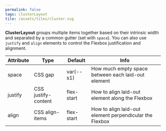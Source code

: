```yaml
---
permalink: false
tags: clusterLayout
tile: /assets/tiles/cluster.svg
---
```


**ClusterLayout** groups multiple items together based on their intrinsic width and separated by a common gutter (set with `space`).
You can also use `justify` and `align` elements to control the Flexbox justification and alignment.

| Attribute | Type                | Default    | Info                                                    |
| --------- | ------------------- | ---------- | ------------------------------------------------------- |
| space     | CSS gap             | var(--s1)  | How much empty space between each laid-out element      |
| justify   | CSS justify-content | flex-start | How to align laid-out element along the Flexbox         |
| align     | CSS align-items     | flex-start | How to align laid-out element perpendicular the Flexbox |
